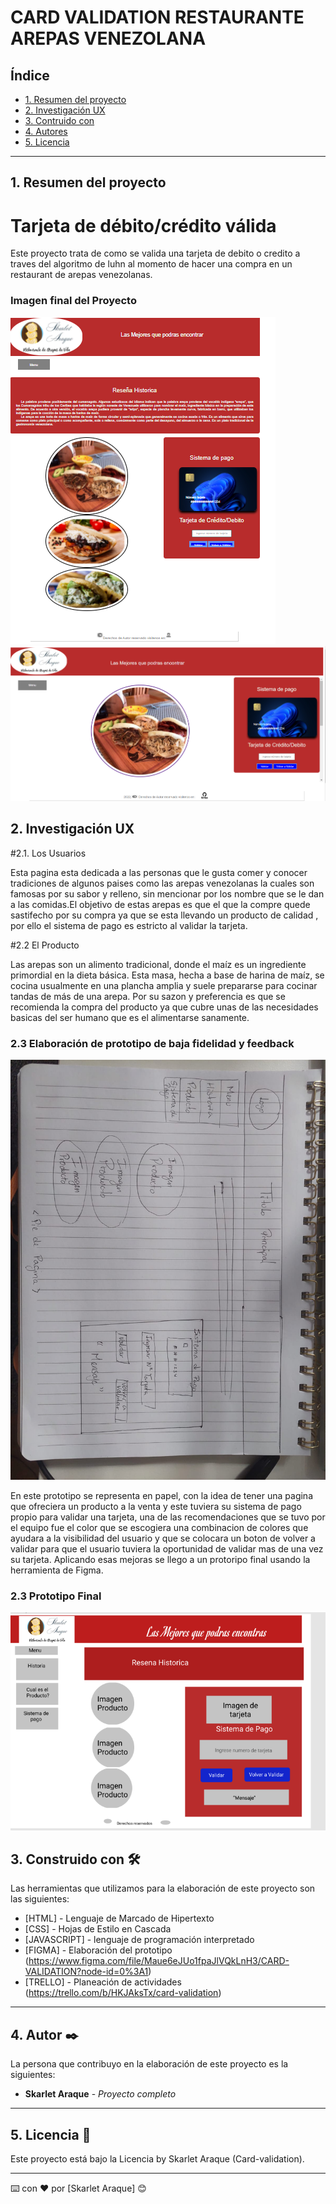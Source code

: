 # CARD VALIDATION RESTAURANTE AREPAS VENEZOLANA

## Índice

* [1. Resumen del proyecto](#1-resumen-del-protecto)
* [2. Investigación UX](#2-inventigación-UX)
* [3. Contruido con](#3-construido-con)
* [4. Autores](#4-autores)
* [5. Licencia](#5-licencia)

***

## 1. Resumen del proyecto

# Tarjeta de débito/crédito válida

Este proyecto trata de como se valida una tarjeta de debito o credito a traves del algoritmo de luhn al momento de hacer una compra en un restaurant de arepas venezolanas.

### Imagen final del Proyecto

![Imagen final del proyecto](/src/logos/Imagen_final_proyecto.PNG)
![Imagen final del proyecto con mejoras](/src/logos/mejoras_al_prototipo_final.PNG)

## 2. Investigación UX

#2.1. Los Usuarios

Esta pagina esta dedicada a las personas que le gusta comer y conocer tradiciones de algunos paises como las arepas venezolanas la cuales son famosas por su sabor y relleno, sin mencionar por los nombre que se le dan a las comidas.El objetivo de estas arepas es que el que la compre quede sastifecho por su compra ya que se esta llevando un producto de calidad , por ello el sistema de pago es estricto al validar la tarjeta.

#2.2 El Producto

Las arepas son un alimento tradicional, donde el maíz es un ingrediente primordial en la dieta básica. Esta masa, hecha a base de harina de maíz, se cocina usualmente en una plancha amplia y suele prepararse para cocinar tandas de más de una arepa. Por su sazon y preferencia es que se recomienda la compra del producto ya que cubre unas de las necesidades basicas del ser humano que es el alimentarse sanamente.

### 2.3 Elaboración de prototipo de baja fidelidad y feedback

![Prototipo en papel](/src/logos/Prototipo_papel.jpeg)

En este prototipo se representa en papel, con la idea de tener una pagina que ofreciera un producto a la venta y este tuviera su sistema de pago propio para validar una tarjeta, una de las recomendaciones que se tuvo por el equipo fue el color que se escogiera una combinacion de colores que ayudara a la visibilidad del usuario y que se colocara un boton de volver a validar para que el usuario tuviera la oportunidad de validar mas de una vez su tarjeta. Aplicando esas mejoras se llego a un protoripo final usando la herramienta de Figma.

### 2.3 Prototipo Final

![prototipo Final](/src/logos/Prototipo_final1.PNG)

## 3. Construido con 🛠️

Las herramientas que utilizamos para la elaboración de este proyecto son las siguientes:

* [HTML] - Lenguaje de Marcado de Hipertexto
* [CSS] - Hojas de Estilo en Cascada
* [JAVASCRIPT] -  lenguaje de programación interpretado
* [FIGMA] - Elaboración del prototipo  (https://www.figma.com/file/Maue6eJUo1fpaJlVQkLnH3/CARD-VALIDATION?node-id=0%3A1)
* [TRELLO] - Planeación de actividades (https://trello.com/b/HKJAksTx/card-validation)

***

## 4. Autor ✒️

La persona que contribuyo en la elaboración de este proyecto es la siguientes:

* **Skarlet Araque** - *Proyecto completo*


***

## 5. Licencia 📄

Este proyecto está bajo la Licencia by Skarlet Araque  (Card-validation).

---
⌨️ con ❤️ por [Skarlet Araque] 😊

